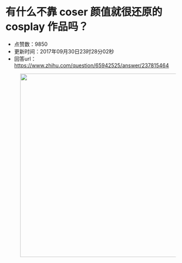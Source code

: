 # 有什么不靠 coser 颜值就很还原的 cosplay 作品吗？
- 点赞数：9850
- 更新时间：2017年09月30日23时28分02秒
- 回答url：https://www.zhihu.com/question/65942525/answer/237815464
<body>
 <figure>
  <img src="https://picx.zhimg.com/50/v2-df46d48f1e00856c0e91e7dab194ce7a_720w.jpg?source=1940ef5c" data-rawwidth="500" data-rawheight="563" data-original-token="v2-df46d48f1e00856c0e91e7dab194ce7a" class="origin_image zh-lightbox-thumb" width="500" data-original="https://pic1.zhimg.com/v2-df46d48f1e00856c0e91e7dab194ce7a_r.jpg?source=1940ef5c">
 </figure>
</body>